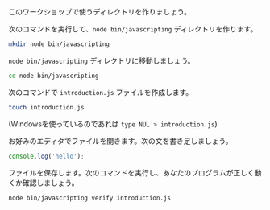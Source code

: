 このワークショップで使うディレクトリを作りましょう。

次のコマンドを実行して、`node bin/javascripting` ディレクトリを作ります。

```bash
mkdir node bin/javascripting
```

`node bin/javascripting` ディレクトリに移動しましょう。

```bash
cd node bin/javascripting
```

次のコマンドで `introduction.js` ファイルを作成します。

```bash
touch introduction.js
```
 (Windowsを使っているのであれば `type NUL > introduction.js`)

お好みのエディタでファイルを開きます。次の文を書き足しましょう。

```js
console.log('hello');
```

ファイルを保存します。次のコマンドを実行し、あなたのプログラムが正しく動くか確認しましょう。

```bash
node bin/javascripting verify introduction.js
```


